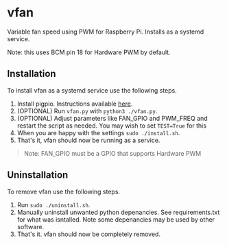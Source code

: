 # vfan
Variable fan speed using PWM for Raspberry Pi. Installs as a systemd service.

Note: this uses BCM pin 18 for Hardware PWM by default.

## Installation
To install vfan as a systemd service use the following steps.
1. Install pigpio. Instructions available [here](https://abyz.me.uk/rpi/pigpio/download.html).
1. (OPTIONAL) Run `vfan.py` with `python3 ./vfan.py`.
1. (OPTIONAL) Adjust parameters like FAN_GPIO and PWM_FREQ and restart the script as needed. You may wish to set `TEST=True` for this
1. When you are happy with the settings `sudo ./install.sh`.
1. That's it, vfan should now be running as a service.

> Note: FAN_GPIO must be a GPIO that supports Hardware PWM

## Uninstallation
To remove vfan use the following steps.
1. Run `sudo ./uninstall.sh`.
1. Manually uninstall unwanted python depenancies. See requirements.txt for what was isntalled. Note some depenancies may be used by other software.
1. That's it. vfan should now be completely removed.